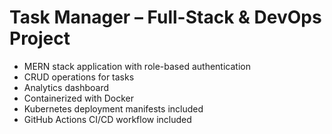 
# Task Manager – Full-Stack & DevOps Project

- MERN stack application with role-based authentication
- CRUD operations for tasks
- Analytics dashboard
- Containerized with Docker
- Kubernetes deployment manifests included
- GitHub Actions CI/CD workflow included
